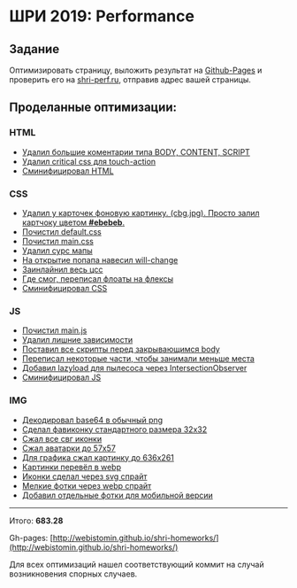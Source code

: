 # ШРИ 2019: Performance

## Задание
Оптимизировать страницу, выложить результат на [Github-Pages](https://help.github.com/en/articles/creating-a-github-pages-site) и проверить его на [shri-perf.ru](https://shri-perf.ru), отправив адрес вашей страницы.

## Проделанные оптимизации:

### HTML

* [Удалил большие коментарии типа BODY, CONTENT, SCRIPT](https://github.com/webistomin/shri-homeworks/commit/3dc7bd0738cac89da2fe3b105707a41379c47d10)
* [Удалил critical css для touch-action](https://github.com/webistomin/shri-homeworks/commit/768e16689a4578f4efc4d350895e2b21a15f0edb)
* [Сминифицировал HTML](https://github.com/webistomin/shri-homeworks/commit/23475cb3a291f12027683c5fc29032f3a9add2d9)

### CSS
* [Удалил у карточек фоновую картинку. (cbg.jpg). Просто залил картчоку цветом **#ebebeb**.](https://github.com/webistomin/shri-homeworks/commit/3dc7bd0738cac89da2fe3b105707a41379c47d10)
* [Почистил default.css](https://github.com/webistomin/shri-homeworks/commit/33dcc7fcccda3e0069988496d5fd7bf655be20f2)
* [Почистил main.css](https://github.com/webistomin/shri-homeworks/commit/539a63cd2b396205b9bd897a618a6123132ff84f#diff-23b024677d4732ee53b6d7bdc52e0fe2)
* [Удалил сурс мапы](https://github.com/webistomin/shri-homeworks/commit/61c28bd2d1364b0081cbb817c16f1bb8eaa67759)
* [На открытие попапа навесил will-change](https://github.com/webistomin/shri-homeworks/commit/841ffa356d162f030d5dde0efa5233df7262eb6f)
* [Заинлайнил весь цсс](https://github.com/webistomin/shri-homeworks/commit/06b8b8ddbe7c8b4d433712c79862f11f33269bd8)
* [Где смог, переписал флоаты на флексы](https://github.com/webistomin/shri-homeworks/commit/7ce51f4572f892006fee3201bb370808daa0b2b7)
* [Сминифицировал CSS](https://github.com/webistomin/shri-homeworks/commit/00329b831ee5014a551a897cf2e7b5111ef558c7)

### JS

* [Почистил main.js](https://github.com/webistomin/shri-homeworks/commit/c2767900af7bdd041d8702513f04acba9f6b37ad)
* [Удалил лишние зависимости](https://github.com/webistomin/shri-homeworks/commit/162dadb2e89d33706d3033777706c0d830ce0f96)
* [Поставил все скрипты перед закрывающимся body](https://github.com/webistomin/shri-homeworks/commit/2621cd110906c7bb0782069cdc2aab413e877332)
* [Переписал некоторые части, чтобы занимали меньше места](https://github.com/webistomin/shri-homeworks/commit/333780902c17553e9e881ae4dfe3f73aab3c6f84)
* [Добавил lazyload для пылесоса через IntersectionObserver](https://github.com/webistomin/shri-homeworks/commit/a8d1384e0be016fa373d51743d0957264327d917)
* [Сминифицировал JS](https://github.com/webistomin/shri-homeworks/commit/ebfbb92883fe81d823e1d7962c858087990e2eac)

### IMG
* [Декодировал base64 в обычный png](https://github.com/webistomin/shri-homeworks/commit/2a723d5b0175ffbe0c60a3676332f5c859ddc553)
* [Сделал фавиконку стандартного размера 32x32](https://github.com/webistomin/shri-homeworks/commit/c8e17935675506426a6f57bf5531bed6af5a9078)
* [Сжал все свг иконки](https://github.com/webistomin/shri-homeworks/commit/ef9a547ac41e71517db8f4ea48ec23e210835a62)
* [Сжал аватарки до 57х57](https://github.com/webistomin/shri-homeworks/commit/3a55cea6cbb0b305abd3e1ba7f5055f06c9ade40)
* [Для графика сжал картинку до 636x261](https://github.com/webistomin/shri-homeworks/commit/912aad4ee4640753406d41222fb1573c1b141cf9)
* [Картинки перевёл в webp](https://github.com/webistomin/shri-homeworks/commit/6513223a30d97327d46323490baa4b76c0686be0)
* [Иконки сделал через svg спрайт](https://github.com/webistomin/shri-homeworks/commit/f07673ea97a94516083e2934e92f466eea21f31a)
* [Мелкие фотки через webp спрайт](https://github.com/webistomin/shri-homeworks/commit/85c14df36da3277945c37a919351c7dbf6c7ae1b)
* [Добавил отдельные фотки для мобильной версии](https://github.com/webistomin/shri-homeworks/commit/a59ebc6a04cffd482512fbfca9f3ea1d7def6922)

---

Итого: **683.28**

Gh-pages: [http://webistomin.github.io/shri-homeworks/](http://webistomin.github.io/shri-homeworks/)

Для всех оптимизаций нашел соответствующий коммит на случай возникновения спорных случаев.



